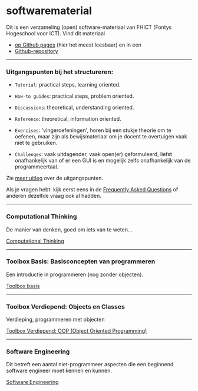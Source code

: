 # softwarematerial

Dit is een verzameling (open) software-materiaal van FHICT (Fontys Hogeschool voor ICT). Vind dit materiaal
+ [op Github pages](https://stasemsoft.github.io/softwarematerial/) (hier het meest leesbaar)
en in een
+ [Github-repository](https://github.com/stasemsoft/softwarematerial)

---

### Uitgangspunten bij het structureren:
+ `Tutorial`: practical steps, learning oriented.
+ `How-to guides`: practical steps, problem oriented.
+ `Discussions`: theoretical, understanding oriented.
+ `Reference`: theoretical, information oriented.

+ `Exercises`: 'vingeroefeningen', horen bij een stukje theorie om te oefenen, maar zijn als bewijsmateriaal om je docent te overtuigen vaak niet te gebruiken.
+ `Challenges`: vaak uitdagender, vaak open(er) geformuleerd, liefst onafhankelijk van of er een GUI is en mogelijk zelfs onafhankelijk van de programmeertaal.

Zie [meer uitleg](https://stasemsoft.github.io/softwarematerial/docs/meta) over de uitgangspunten.

Als je vragen hebt: kijk eerst eens in de [Frequently Asked Questions](https://stasemsoft.github.io/softwarematerial/docs/FAQ)
 of anderen dezelfde vraag ook al hadden.


---

### Computational Thinking

De manier van denken, goed om iets van te weten... 

[Computational Thinking](https://stasemsoft.github.io/softwarematerial/docs/computational)

---

### Toolbox Basis: Basisconcepten van programmeren

Een introductie in programmeren (nog zonder objecten).

[Toolbox basis](https://stasemsoft.github.io/softwarematerial/docs/basic/)

---

### Toolbox Verdiepend: Objects en Classes

Verdieping, programmeren met objecten

[Toolbox Verdiepend: OOP (Object Oriented Programming)](https://stasemsoft.github.io/softwarematerial/docs/objects/)

---

### Software Engineering

Dit betreft een aantal niet-programmeer aspecten die een beginnend software engineer moet kennen en kunnen.

[Software Engineering](https://stasemsoft.github.io/softwarematerial/docs/software%20engineering/)
